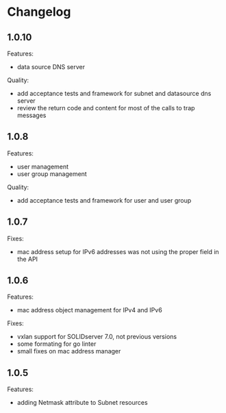 # Changelog

## 1.0.10

Features:
* data source DNS server

Quality:
* add acceptance tests and framework for subnet and datasource dns server
* review the return code and content for most of the calls to trap messages

## 1.0.8

Features:
* user management
* user group management

Quality:
* add acceptance tests and framework for user and user group

## 1.0.7

Fixes:
* mac address setup for IPv6 addresses was not using the proper field in the API

## 1.0.6

Features:
* mac address object management for IPv4 and IPv6

Fixes:
* vxlan support for SOLIDserver 7.0, not previous versions
* some formating for go linter
* small fixes on mac address manager

## 1.0.5

Features:
* adding Netmask attribute to Subnet resources
